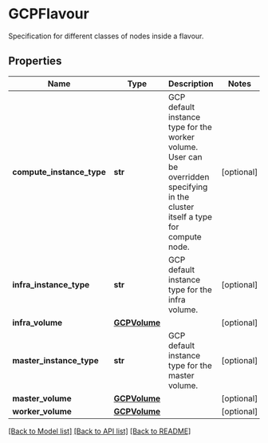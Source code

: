 # GCPFlavour

Specification for different classes of nodes inside a flavour.
## Properties
Name | Type | Description | Notes
------------ | ------------- | ------------- | -------------
**compute_instance_type** | **str** | GCP default instance type for the worker volume.  User can be overridden specifying in the cluster itself a type for compute node. | [optional] 
**infra_instance_type** | **str** | GCP default instance type for the infra volume. | [optional] 
**infra_volume** | [**GCPVolume**](GCPVolume.md) |  | [optional] 
**master_instance_type** | **str** | GCP default instance type for the master volume. | [optional] 
**master_volume** | [**GCPVolume**](GCPVolume.md) |  | [optional] 
**worker_volume** | [**GCPVolume**](GCPVolume.md) |  | [optional] 

[[Back to Model list]](../README.md#documentation-for-models) [[Back to API list]](../README.md#documentation-for-api-endpoints) [[Back to README]](../README.md)


